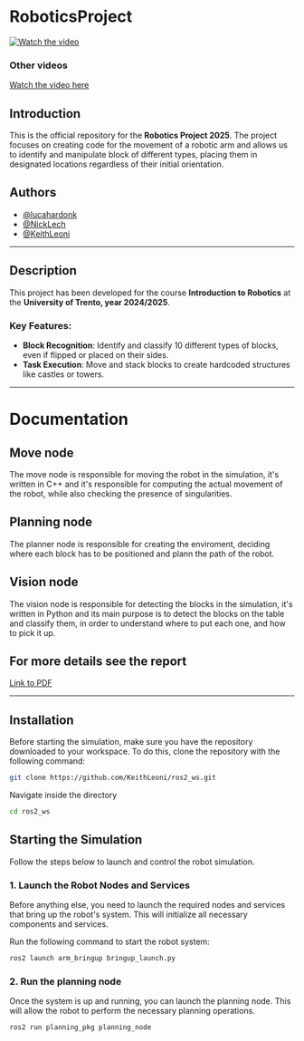 # RoboticsProject

[![Watch the video](https://img.youtube.com/vi/AHXESDaahys/maxresdefault.jpg)](https://www.youtube.com/watch?v=AHXESDaahys&ab_channel=LucaHardonk)

### Other videos
[Watch the video here]([https://www.youtube.com/watch?v=Xyv_HV6b0RQ](https://youtu.be/Xyv_HV6b0RQ))  

## Introduction
This is the official repository for the **Robotics Project 2025**. The project focuses on creating code for the movement of a robotic arm and allows us to identify and manipulate block of different types, placing them in designated locations regardless of their initial orientation.

## Authors
- [@lucahardonk](https://github.com/lucahardonk)
- [@NickLech](https://github.com/NickLech)
- [@KeithLeoni](https://github.com/KeithLeoni)

---

## Description
This project has been developed for the course **Introduction to Robotics** at the **University of Trento, year 2024/2025**.

### Key Features:
- **Block Recognition**: Identify and classify 10 different types of blocks, even if flipped or placed on their sides.
- **Task Execution**: Move and stack blocks to create hardcoded structures like castles or towers.
---

# Documentation
## Move node
The move node is responsible for moving the robot in the simulation, it's written in C++ and it's responsible for computing the actual movement of the robot, while also checking the presence of singularities.

## Planning node
The planner node is responsible for creating the enviroment, deciding where each block has to be positioned and plann the path of the robot.

## Vision node
The vision node is responsible for detecting the blocks in the simulation, it's written in Python and its main purpose is to detect the blocks on the table and classify them, in order to understand where to put each one, and how to pick it up.

## For more details see the report
[Link to PDF](https://github.com/username/repository/raw/main/path/to/your/file.pdf)

---

## Installation

Before starting the simulation, make sure you have the repository downloaded to your workspace. To do this, clone the repository with the following command:

```bash
git clone https://github.com/KeithLeoni/ros2_ws.git
```

Navigate inside the directory
```bash
cd ros2_ws
```

## Starting the Simulation

Follow the steps below to launch and control the robot simulation.

### 1. Launch the Robot Nodes and Services

Before anything else, you need to launch the required nodes and services that bring up the robot's system. This will initialize all necessary components and services.

Run the following command to start the robot system:

```bash
ros2 launch arm_bringup bringup_launch.py
```

### 2. Run the planning node

Once the system is up and running, you can launch the planning node. This will allow the robot to perform the necessary planning operations.

```bash
ros2 run planning_pkg planning_node
```


